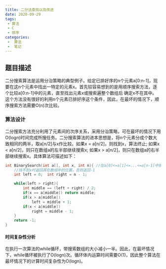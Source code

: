 ```yaml
---
title: 二分法查找以及改进
date: 2020-09-29
tags:
 - 算法
 - C
 - 排序
categories:
 -  算法
 -  笔记
---
```



## 题目描述
二分搜索算法是运用分治策略的典型例子。给定已排好序的n个元素a[0:n-1]，现要在这n个元素中找出一特定的元素x。首先较容易想到的是用顺序搜索方法，逐个比较a[0:n-1]中的元素，直至找出元素x或搜索遍整个数组后 确定x不在其中。这个方法没有很好的利用n个元素已排好序这个条件，因此，在最坏的情况下，顺序搜索方法需要O(n)次比较。


### 算法设计

二分搜索方法充分利用了元素间的次序关系，采用分治策略，可在最坏的情况下用O(logn)时间完成所搜任务。二分搜索算法的进本思想是，将n个元素分成个数大致相同的两半，取a[n/2]与x作比较。如果x = a[n/2]，则找到x，算法终止; 如果x < a[n/2]，则只在数组a的左半部继续搜索x; 如果x > a[n/2]，则只在数组a的右半部继续搜索x。具体算法可描述如下：

```c
int BinarySearch(int a[], int x, int n){ //在a[0]<=a[1]<=...<=a[n-1]中搜索.
    //找不到x时返回其在数组中的位置，否则返回-1
    int left = 0;  int right = n - 1;

    while(left > right){
        int middle == (left + right) / 2;
        if(x == a[middle]) return middle;
        if(x > a[middle])
            left = middle + 1;
        if(x < a[middle])
            right = middle - 1;
    }
    return -1;
}
```

#### 时间复杂性分析
在执行一次算法的while循环，带搜索数组的大小减小一半。因此，在最坏情况下，while循环被执行了O(logn)次。循环体内运算时间需要O(1)，因此整个算法在最坏情况下的计算时间复杂性为O(logn)。
